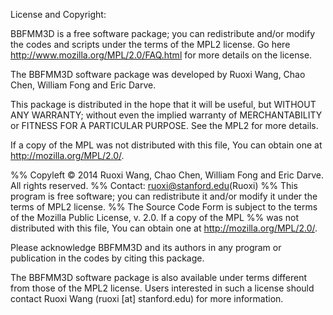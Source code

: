 License and Copyright:

BBFMM3D is a free software package; you can redistribute and/or modify the codes and scripts under the terms of the MPL2 license. Go here http://www.mozilla.org/MPL/2.0/FAQ.html for more details on the license.

The BBFMM3D software package was developed by Ruoxi Wang, Chao Chen, William Fong and Eric Darve.  

This package is distributed in the hope that it will be useful, but WITHOUT ANY WARRANTY; without even the implied warranty of MERCHANTABILITY or FITNESS FOR A PARTICULAR PURPOSE. See the MPL2 for more details.

If a copy of the MPL was not distributed with this file, You can obtain one at http://mozilla.org/MPL/2.0/.

%% Copyleft © 2014 Ruoxi Wang, Chao Chen, William Fong and Eric Darve. All rights reserved.
%% Contact: ruoxi@stanford.edu(Ruoxi)
%% This program is free software; you can redistribute it and/or modify it under the terms of MPL2 license.
%% The Source Code Form is subject to the terms of the Mozilla Public License, v. 2.0. If a copy of the MPL
%% was not distributed with this file, You can obtain one at http://mozilla.org/MPL/2.0/.

Please acknowledge BBFMM3D and its authors in any program or publication in the codes by citing this package.

The BBFMM3D software package is also available under terms different from those of the MPL2 license. Users interested in such a license should contact Ruoxi Wang (ruoxi [at] stanford.edu) for more information.